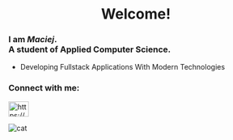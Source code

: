 <h1 align="center">Welcome!</h1>

<h3 align="left">I am <em>Maciej</em>.<br>A student of Applied Computer Science. </h3>

- Developing Fullstack Applications With Modern Technologies

<h3 align="left">Connect with me:</h3>
<p align="left">
<a href="https://www.linkedin.com/in/maciej-pliszek-b35a18256/" target="blank"><img align="center" src="https://raw.githubusercontent.com/rahuldkjain/github-profile-readme-generator/master/src/images/icons/Social/linked-in-alt.svg" alt="https://www.linkedin.com/in/maciej-pliszek-b35a18256/" height="30" width="40" /></a>
</p>

![cat](https://media1.tenor.com/images/f0cd4ea07a8dcaad8480a947be38db13/tenor.gif?itemid=14797159.gif)
